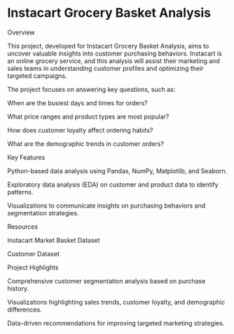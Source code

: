 # Instacart Grocery Basket Analysis

Overview

This project, developed for Instacart Grocery Basket Analysis, aims to uncover valuable insights into customer purchasing behaviors. Instacart is an online grocery service, and this analysis will assist their marketing and sales teams in understanding customer profiles and optimizing their targeted campaigns.

The project focuses on answering key questions, such as:

When are the busiest days and times for orders?

What price ranges and product types are most popular?

How does customer loyalty affect ordering habits?

What are the demographic trends in customer orders?

Key Features

Python-based data analysis using Pandas, NumPy, Matplotlib, and Seaborn.

Exploratory data analysis (EDA) on customer and product data to identify patterns.

Visualizations to communicate insights on purchasing behaviors and segmentation strategies.


Resources

Instacart Market Basket Dataset

Customer Dataset


Project Highlights

Comprehensive customer segmentation analysis based on purchase history.

Visualizations highlighting sales trends, customer loyalty, and demographic differences.

Data-driven recommendations for improving targeted marketing strategies.
